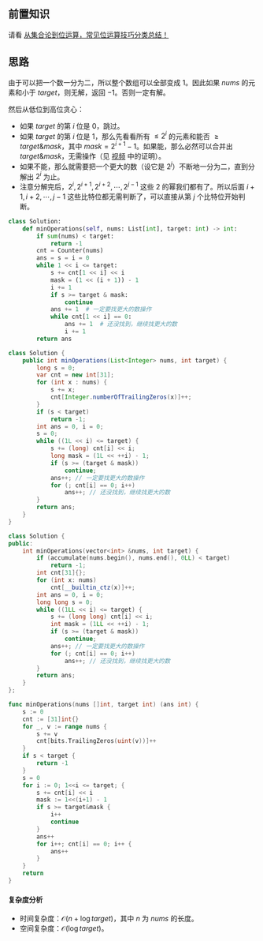 ## 前置知识

请看 [从集合论到位运算，常见位运算技巧分类总结！](https://leetcode.cn/circle/discuss/CaOJ45/)

## 思路

由于可以把一个数一分为二，所以整个数组可以全部变成 $1$。因此如果 $\textit{nums}$ 的元素和小于 $\textit{target}$，则无解，返回 $-1$。否则一定有解。

然后从低位到高位贪心：

- 如果 $\textit{target}$ 的第 $i$ 位是 $0$，跳过。
- 如果 $\textit{target}$ 的第 $i$ 位是 $1$，那么先看看所有 $\le 2^i$ 的元素和能否 $\ge \textit{target}\& \textit{mask}$，其中 $\textit{mask}=2^{i+1}-1$。如果能，那么必然可以合并出 $\textit{target}\&  \textit{mask}$，无需操作（见 [视频](https://www.bilibili.com/video/BV1Em4y1T7Bq/) 中的证明）。
- 如果不能，那么就需要把一个更大的数（设它是 $2^j$）不断地一分为二，直到分解出 $2^i$ 为止。
- 注意分解完后，$2^i,2^{i+1},2^{i+2},\cdots,2^{j-1}$ 这些 $2$ 的幂我们都有了。所以后面 $i+1,i+2,\cdots, j-1$ 这些比特位都无需判断了，可以直接从第 $j$ 个比特位开始判断。

```py [sol-Python3]
class Solution:
    def minOperations(self, nums: List[int], target: int) -> int:
        if sum(nums) < target:
            return -1
        cnt = Counter(nums)
        ans = s = i = 0
        while 1 << i <= target:
            s += cnt[1 << i] << i
            mask = (1 << (i + 1)) - 1
            i += 1
            if s >= target & mask:
                continue
            ans += 1  # 一定要找更大的数操作
            while cnt[1 << i] == 0:
                ans += 1  # 还没找到，继续找更大的数
                i += 1
        return ans
```

```java [sol-Java]
class Solution {
    public int minOperations(List<Integer> nums, int target) {
        long s = 0;
        var cnt = new int[31];
        for (int x : nums) {
            s += x;
            cnt[Integer.numberOfTrailingZeros(x)]++;
        }
        if (s < target)
            return -1;
        int ans = 0, i = 0;
        s = 0;
        while ((1L << i) <= target) {
            s += (long) cnt[i] << i;
            long mask = (1L << ++i) - 1;
            if (s >= (target & mask))
                continue;
            ans++; // 一定要找更大的数操作
            for (; cnt[i] == 0; i++)
                ans++; // 还没找到，继续找更大的数
        }
        return ans;
    }
}
```

```cpp [sol-C++]
class Solution {
public:
    int minOperations(vector<int> &nums, int target) {
        if (accumulate(nums.begin(), nums.end(), 0LL) < target)
            return -1;
        int cnt[31]{};
        for (int x: nums)
            cnt[__builtin_ctz(x)]++;
        int ans = 0, i = 0;
        long long s = 0;
        while ((1LL << i) <= target) {
            s += (long long) cnt[i] << i;
            int mask = (1LL << ++i) - 1;
            if (s >= (target & mask))
                continue;
            ans++; // 一定要找更大的数操作
            for (; cnt[i] == 0; i++)
                ans++; // 还没找到，继续找更大的数
        }
        return ans;
    }
};
```

```go [sol-Go]
func minOperations(nums []int, target int) (ans int) {
	s := 0
	cnt := [31]int{}
	for _, v := range nums {
		s += v
		cnt[bits.TrailingZeros(uint(v))]++
	}
	if s < target {
		return -1
	}
	s = 0
	for i := 0; 1<<i <= target; {
		s += cnt[i] << i
		mask := 1<<(i+1) - 1
		if s >= target&mask {
			i++
			continue
		}
		ans++
		for i++; cnt[i] == 0; i++ {
			ans++
		}
	}
	return
}
```

#### 复杂度分析

- 时间复杂度：$\mathcal{O}(n+\log \textit{target})$，其中 $n$ 为 $\textit{nums}$ 的长度。
- 空间复杂度：$\mathcal{O}(\log \textit{target})$。
